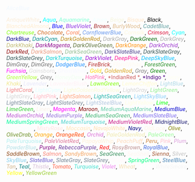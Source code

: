 


<span style="color:AliceBlue"> *AliceBlue* </span>

<span style="color:AntiqueWhite"> *AntiqueWhite*</span>, 
<span style="color:Aqua"> *Aqua*</span>, 
<span style="color:Aquamarine"> *Aquamarine*</span>, 
<span style="color:Azure"> *Azure*</span>, 
<span style="color:Beige"> *Beige*</span>, 
<span style="color:Bisque"> *Bisque*</span>, 
<span style="color:Black"> *Black*</span>, 
<span style="color:BlanchedAlmond"> *BlanchedAlmond*</span>, 
<span style="color:Blue"> *Blue*</span>, 
<span style="color:BlueViolet"> *BlueViolet*</span>, 
<span style="color:Brown"> *Brown*</span>, 
<span style="color:BurlyWood"> *BurlyWood*</span>, 
<span style="color:CadetBlue"> *CadetBlue*</span>, 
<span style="color:Chartreuse"> *Chartreuse*</span>, 
<span style="color:Chocolate"> *Chocolate*</span>, 
<span style="color:Coral"> *Coral*</span>, 
<span style="color:CornflowerBlue"> *CornflowerBlue*</span>, 
<span style="color:Cornsilk"> *Cornsilk*</span>, 
<span style="color:Crimson"> *Crimson*</span>, 
<span style="color:Cyan"> *Cyan*</span>, 
<span style="color:DarkBlue"> *DarkBlue*</span>, 
<span style="color:DarkCyan"> *DarkCyan*</span>, 
<span style="color:DarkGoldenRod"> *DarkGoldenRod*</span>, 
<span style="color:DarkGray"> *DarkGray*</span>, 
<span style="color:DarkGreen"> *DarkGreen*</span>, 
<span style="color:DarkGrey"> *DarkGrey*</span>, 
<span style="color:DarkKhaki"> *DarkKhaki*</span>, 
<span style="color:DarkMagenta"> *DarkMagenta*</span>, 
<span style="color:DarkOliveGreen"> *DarkOliveGreen*</span>, 
<span style="color:DarkOrange"> *DarkOrange*</span>, 
<span style="color:DarkOrchid"> *DarkOrchid*</span>, 
<span style="color:DarkRed"> *DarkRed*</span>, 
<span style="color:DarkSalmon"> *DarkSalmon*</span>, 
<span style="color:DarkSeaGreen"> *DarkSeaGreen*</span>, 
<span style="color:DarkSlateBlue"> *DarkSlateBlue*</span>, 
<span style="color:DarkSlateGray"> *DarkSlateGray*</span>, 
<span style="color:DarkSlateGrey"> *DarkSlateGrey*</span>, 
<span style="color:DarkTurquoise"> *DarkTurquoise*</span>, 
<span style="color:DarkViolet"> *DarkViolet*</span>, 
<span style="color:DeepPink"> *DeepPink*</span>, 
<span style="color:DeepSkyBlue"> *DeepSkyBlue*</span>, 
<span style="color:DimGray"> *DimGray*</span>, 
<span style="color:DimGrey"> *DimGrey*</span>, 
<span style="color:DodgerBlue"> *DodgerBlue*</span>, 
<span style="color:FireBrick"> *FireBrick*</span>, 
<span style="color:FloralWhite"> *FloralWhite*</span>, 
<span style="color:ForestGreen"> *ForestGreen*</span>, 
<span style="color:Fuchsia"> *Fuchsia*</span>, 
<span style="color:Gainsboro"> *Gainsboro*</span>, 
<span style="color:GhostWhite"> *GhostWhite*</span>, 
<span style="color:Gold"> *Gold*</span>, 
<span style="color:GoldenRod"> *GoldenRod*</span>, 
<span style="color:Gray"> *Gray*</span>, 
<span style="color:Green"> *Green*</span>, 
<span style="color:GreenYellow"> *GreenYellow*</span>, 
<span style="color:Grey"> *Grey*</span>, 
<span style="color:HoneyDew"> *HoneyDew*</span>, 
<span style="color:HotPink"> *HotPink*</span>, 
<span style="color:IndianRed "> *IndianRed *</span>, 
<span style="color:Indigo "> *Indigo *</span>, 
<span style="color:Ivory"> *Ivory*</span>, 
<span style="color:Khaki"> *Khaki*</span>, 
<span style="color:Lavender"> *Lavender*</span>, 
<span style="color:LavenderBlush"> *LavenderBlush*</span>, 
<span style="color:LawnGreen"> *LawnGreen*</span>, 
<span style="color:LemonChiffon"> *LemonChiffon*</span>, 
<span style="color:LightBlue"> *LightBlue*</span>, 
<span style="color:LightCoral"> *LightCoral*</span>, 
<span style="color:LightCyan"> *LightCyan*</span>, 
<span style="color:LightGoldenRodYellow"> *LightGoldenRodYellow*</span>, 
<span style="color:LightGray"> *LightGray*</span>, 
<span style="color:LightGreen"> *LightGreen*</span>, 
<span style="color:LightGrey"> *LightGrey*</span>, 
<span style="color:LightPink"> *LightPink*</span>, 
<span style="color:LightSalmon"> *LightSalmon*</span>, 
<span style="color:LightSeaGreen"> *LightSeaGreen*</span>, 
<span style="color:LightSkyBlue"> *LightSkyBlue*</span>, 
<span style="color:LightSlateGray"> *LightSlateGray*</span>, 
<span style="color:LightSlateGrey"> *LightSlateGrey*</span>, 
<span style="color:LightSteelBlue"> *LightSteelBlue*</span>, 
<span style="color:LightYellow"> *LightYellow*</span>, 
<span style="color:Lime"> *Lime*</span>, 
<span style="color:LimeGreen"> *LimeGreen*</span>, 
<span style="color:Linen"> *Linen*</span>, 
<span style="color:Magenta"> *Magenta*</span>, 
<span style="color:Maroon"> *Maroon*</span>, 
<span style="color:MediumAquaMarine"> *MediumAquaMarine*</span>, 
<span style="color:MediumBlue"> *MediumBlue*</span>, 
<span style="color:MediumOrchid"> *MediumOrchid*</span>, 
<span style="color:MediumPurple"> *MediumPurple*</span>, 
<span style="color:MediumSeaGreen"> *MediumSeaGreen*</span>, 
<span style="color:MediumSlateBlue"> *MediumSlateBlue*</span>, 
<span style="color:MediumSpringGreen"> *MediumSpringGreen*</span>, 
<span style="color:MediumTurquoise"> *MediumTurquoise*</span>, 
<span style="color:MediumVioletRed"> *MediumVioletRed*</span>, 
<span style="color:MidnightBlue"> *MidnightBlue*</span>, 
<span style="color:MintCream"> *MintCream*</span>, 
<span style="color:MistyRose"> *MistyRose*</span>, 
<span style="color:Moccasin"> *Moccasin*</span>, 
<span style="color:NavajoWhite"> *NavajoWhite*</span>, 
<span style="color:Navy"> *Navy*</span>, 
<span style="color:OldLace"> *OldLace*</span>, 
<span style="color:Olive"> *Olive*</span>, 
<span style="color:OliveDrab"> *OliveDrab*</span>, 
<span style="color:Orange"> *Orange*</span>, 
<span style="color:OrangeRed"> *OrangeRed*</span>, 
<span style="color:Orchid"> *Orchid*</span>, 
<span style="color:PaleGoldenRod"> *PaleGoldenRod*</span>, 
<span style="color:PaleGreen"> *PaleGreen*</span>, 
<span style="color:PaleTurquoise"> *PaleTurquoise*</span>, 
<span style="color:PaleVioletRed"> *PaleVioletRed*</span>, 
<span style="color:PapayaWhip"> *PapayaWhip*</span>, 
<span style="color:PeachPuff"> *PeachPuff*</span>, 
<span style="color:Peru"> *Peru*</span>, 
<span style="color:Pink"> *Pink*</span>, 
<span style="color:Plum"> *Plum*</span>, 
<span style="color:PowderBlue"> *PowderBlue*</span>, 
<span style="color:Purple"> *Purple*</span>, 
<span style="color:RebeccaPurple"> *RebeccaPurple*</span>, 
<span style="color:Red"> *Red*</span>, 
<span style="color:RosyBrown"> *RosyBrown*</span>, 
<span style="color:RoyalBlue"> *RoyalBlue*</span>, 
<span style="color:SaddleBrown"> *SaddleBrown*</span>, 
<span style="color:Salmon"> *Salmon*</span>, 
<span style="color:SandyBrown"> *SandyBrown*</span>, 
<span style="color:SeaGreen"> *SeaGreen*</span>, 
<span style="color:SeaShell"> *SeaShell*</span>, 
<span style="color:Sienna"> *Sienna*</span>, 
<span style="color:Silver"> *Silver*</span>, 
<span style="color:SkyBlue"> *SkyBlue*</span>, 
<span style="color:SlateBlue"> *SlateBlue*</span>, 
<span style="color:SlateGray"> *SlateGray*</span>, 
<span style="color:SlateGrey"> *SlateGrey*</span>, 
<span style="color:Snow"> *Snow*</span>, 
<span style="color:SpringGreen"> *SpringGreen*</span>, 
<span style="color:SteelBlue"> *SteelBlue*</span>, 
<span style="color:Tan"> *Tan*</span>, 
<span style="color:Teal"> *Teal*</span>, 
<span style="color:Thistle"> *Thistle*</span>, 
<span style="color:Tomato"> *Tomato*</span>, 
<span style="color:Turquoise"> *Turquoise*</span>, 
<span style="color:Violet"> *Violet*</span>, 
<span style="color:Wheat"> *Wheat*</span>, 
<span style="color:White"> *White*</span>, 
<span style="color:WhiteSmoke"> *WhiteSmoke*</span>, 
<span style="color:Yellow"> *Yellow*</span>, 
<span style="color:YellowGreen"> *YellowGreen*</span>

